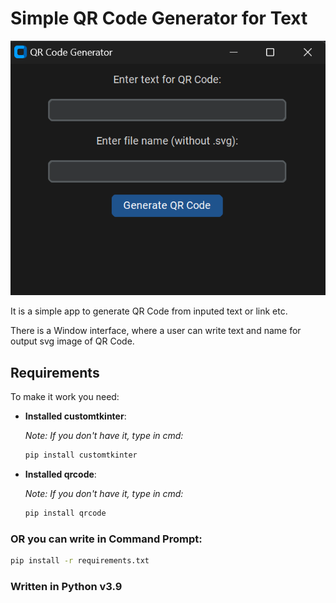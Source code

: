 # Simple QR Code Generator for Text

![Simple QR Code Generator Interface](source/image/window.png)

It is a simple app to generate QR Code from inputed text or link etc.

There is a Window interface, where a user can write text and name for output svg image of QR Code.

## Requirements

To make it work you need:
- **Installed customtkinter**:

  _Note: If you don't have it, type in cmd:_  
  ```bash
  pip install customtkinter
  ```
- **Installed qrcode**:

  _Note: If you don't have it, type in cmd:_  
  ```bash
  pip install qrcode
  ```

### OR you can write in Command Prompt:

  ```bash
  pip install -r requirements.txt
  ```

### Written in Python v3.9

